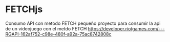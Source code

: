 # FETCHjs
Consumo API con metodo FETCH
pequeño proyecto para consumir la api de un videojuego con el metdo FETCH
https://developer.riotgames.com/---RGAPI-162af752-c98e-480f-a92a-75ac8742808c
